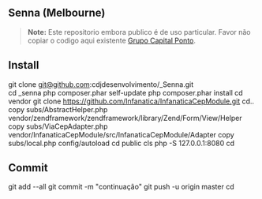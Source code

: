 ## Senna (Melbourne)

> **Note:** Este repositorio embora publico é de uso particular. Favor não copiar o codigo aqui existente [Grupo Capital Ponto](https://grupocapitalponto.com.br).

## Install
git clone git@github.com:cdjdesenvolvimento/_Senna.git<br>
cd _senna
php composer.phar self-update
php composer.phar install
cd vendor
git clone https://github.com/Infanatica/InfanaticaCepModule.git
cd..
copy subs/AbstractHelper.php vendor/zendframework/zendframework/library/Zend/Form/View/Helper
copy subs/ViaCepAdapter.php vendor/InfanaticaCepModule/src/InfanaticaCepModule/Adapter
copy subs/local.php config/autoload
cd public
cls
php -S 127.0.0.1:8080
cd

## Commit
git add --all
git commit -m "continuação"
git push -u origin master
cd



